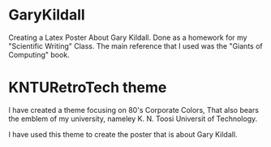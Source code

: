 # GaryKildall
Creating a Latex Poster About Gary Kildall.
Done as a homework for my "Scientific Writing" Class.
The main reference that I used was the "Giants of Computing" book.


# KNTURetroTech theme
I have created a theme focusing on 80's Corporate Colors, That also bears the emblem of 
my university, nameley K. N. Toosi Universit of Technology.

I have used this theme to create the poster that is about Gary Kildall.
